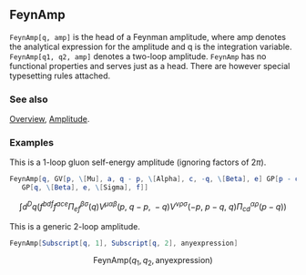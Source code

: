 ## FeynAmp

`FeynAmp[q, amp]` is the head of a Feynman amplitude, where amp denotes the analytical expression for the amplitude and q is the integration variable. `FeynAmp[q1, q2, amp]` denotes a two-loop amplitude. `FeynAmp` has no functional properties and serves just as a head. There are however special typesetting rules attached.

### See also

[Overview](Extra/FeynCalc.md), [Amplitude](Amplitude.md).

### Examples

This is a 1-loop gluon self-energy amplitude (ignoring factors of $2 \pi$).

```mathematica
FeynAmp[q, GV[p, \[Mu], a, q - p, \[Alpha], c, -q, \[Beta], e] GP[p - q, \[Alpha], c, \[Rho], d] GV[-p, \[Nu], b, p - q, \[Rho], d, q, \[Sigma], f] *
   GP[q, \[Beta], e, \[Sigma], f]]
```

$$\int d^Dq\left(f^{bdf} f^{ace} \Pi _{ef}^{\beta \sigma }(q) V^{\mu \alpha \beta }(p\text{, }q-p\text{, }-q) V^{\nu \rho \sigma }(-p\text{, }p-q\text{, }q) \Pi _{cd}^{\alpha \rho }(p-q)\right)$$

This is a generic 2-loop amplitude.

```mathematica
FeynAmp[Subscript[q, 1], Subscript[q, 2], anyexpression]
```

$$\text{FeynAmp}\left(q_1,q_2,\text{anyexpression}\right)$$